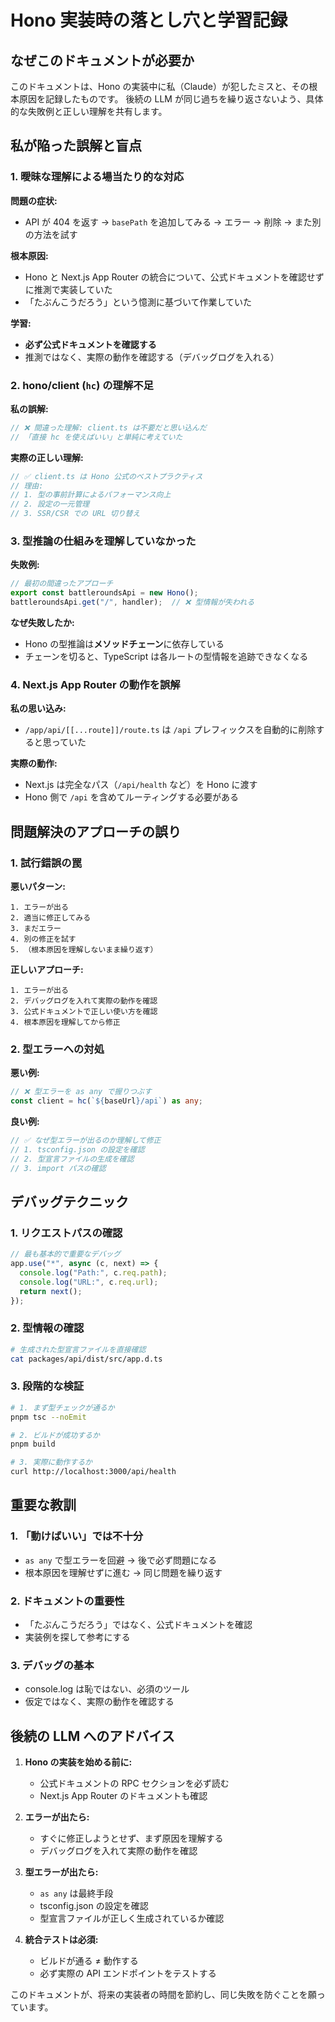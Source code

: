 # Hono 実装時の落とし穴と学習記録

## なぜこのドキュメントが必要か

このドキュメントは、Hono の実装中に私（Claude）が犯したミスと、その根本原因を記録したものです。
後続の LLM が同じ過ちを繰り返さないよう、具体的な失敗例と正しい理解を共有します。

## 私が陥った誤解と盲点

### 1. 曖昧な理解による場当たり的な対応

**問題の症状:**
- API が 404 を返す → `basePath` を追加してみる → エラー → 削除 → また別の方法を試す

**根本原因:**
- Hono と Next.js App Router の統合について、公式ドキュメントを確認せずに推測で実装していた
- 「たぶんこうだろう」という憶測に基づいて作業していた

**学習:**
- **必ず公式ドキュメントを確認する**
- 推測ではなく、実際の動作を確認する（デバッグログを入れる）

### 2. hono/client (`hc`) の理解不足

**私の誤解:**
```typescript
// ❌ 間違った理解: client.ts は不要だと思い込んだ
// 「直接 hc を使えばいい」と単純に考えていた
```

**実際の正しい理解:**
```typescript
// ✅ client.ts は Hono 公式のベストプラクティス
// 理由:
// 1. 型の事前計算によるパフォーマンス向上
// 2. 設定の一元管理
// 3. SSR/CSR での URL 切り替え
```

### 3. 型推論の仕組みを理解していなかった

**失敗例:**
```typescript
// 最初の間違ったアプローチ
export const battleroundsApi = new Hono();
battleroundsApi.get("/", handler);  // ❌ 型情報が失われる
```

**なぜ失敗したか:**
- Hono の型推論は**メソッドチェーン**に依存している
- チェーンを切ると、TypeScript は各ルートの型情報を追跡できなくなる

### 4. Next.js App Router の動作を誤解

**私の思い込み:**
- `/app/api/[[...route]]/route.ts` は `/api` プレフィックスを自動的に削除すると思っていた

**実際の動作:**
- Next.js は完全なパス（`/api/health` など）を Hono に渡す
- Hono 側で `/api` を含めてルーティングする必要がある

## 問題解決のアプローチの誤り

### 1. 試行錯誤の罠

**悪いパターン:**
```
1. エラーが出る
2. 適当に修正してみる
3. まだエラー
4. 別の修正を試す
5. （根本原因を理解しないまま繰り返す）
```

**正しいアプローチ:**
```
1. エラーが出る
2. デバッグログを入れて実際の動作を確認
3. 公式ドキュメントで正しい使い方を確認
4. 根本原因を理解してから修正
```

### 2. 型エラーへの対処

**悪い例:**
```typescript
// ❌ 型エラーを as any で握りつぶす
const client = hc(`${baseUrl}/api`) as any;
```

**良い例:**
```typescript
// ✅ なぜ型エラーが出るのか理解して修正
// 1. tsconfig.json の設定を確認
// 2. 型宣言ファイルの生成を確認
// 3. import パスの確認
```

## デバッグテクニック

### 1. リクエストパスの確認

```typescript
// 最も基本的で重要なデバッグ
app.use("*", async (c, next) => {
  console.log("Path:", c.req.path);
  console.log("URL:", c.req.url);
  return next();
});
```

### 2. 型情報の確認

```bash
# 生成された型宣言ファイルを直接確認
cat packages/api/dist/src/app.d.ts
```

### 3. 段階的な検証

```bash
# 1. まず型チェックが通るか
pnpm tsc --noEmit

# 2. ビルドが成功するか
pnpm build

# 3. 実際に動作するか
curl http://localhost:3000/api/health
```

## 重要な教訓

### 1. 「動けばいい」では不十分

- `as any` で型エラーを回避 → 後で必ず問題になる
- 根本原因を理解せずに進む → 同じ問題を繰り返す

### 2. ドキュメントの重要性

- 「たぶんこうだろう」ではなく、公式ドキュメントを確認
- 実装例を探して参考にする

### 3. デバッグの基本

- console.log は恥ではない、必須のツール
- 仮定ではなく、実際の動作を確認する

## 後続の LLM へのアドバイス

1. **Hono の実装を始める前に:**
   - 公式ドキュメントの RPC セクションを必ず読む
   - Next.js App Router のドキュメントも確認

2. **エラーが出たら:**
   - すぐに修正しようとせず、まず原因を理解する
   - デバッグログを入れて実際の動作を確認

3. **型エラーが出たら:**
   - `as any` は最終手段
   - tsconfig.json の設定を確認
   - 型宣言ファイルが正しく生成されているか確認

4. **統合テストは必須:**
   - ビルドが通る ≠ 動作する
   - 必ず実際の API エンドポイントをテストする

このドキュメントが、将来の実装者の時間を節約し、同じ失敗を防ぐことを願っています。